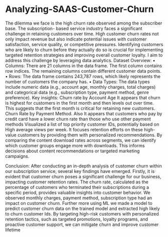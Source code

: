 # Analyzing-SAAS-Customer-Churn
The dilemma we face is the high churn rate observed among the subscriber base. The subscription-
based service industry faces a significant challenge in retaining customers over time. High
customer churn rates not only impact revenue but also indicate potential issues with customer
satisfaction, service quality, or competitive pressures. Identifying customers who are likely to
churn before they actually do so is crucial for implementing targeted retention strategies and
improving overall customer loyalty. I aim to address this challenge by leveraging data
analytics.
Dataset Overview:
•	Columns: There are 21 columns in the data frame. The first column contains row indices. The remaining columns contain different customer data points.
•	Rows: The data frame contains 243,787 rows, which likely represents the number of customers the company has.
•	Data Types: The data types include numeric data (e.g., account age, monthly charges, total charges) and categorical data (e.g., subscription type, payment method, genre preference).
Key insights:
Churn rate by Account Age
It appears that churn is highest for customers in the first month and then levels out over time. This suggests that the first month is critical for retaining new customers.
Churn Rate by Payment Method. Also It appears that customers who pay by credit card have a lower churn rate than those who use other payment methods
 Visualized a list of top priority customer IDs, potentially based on High average views per week. It focuses retention efforts on these high-value customers by providing them with personalized recommendations. By comparing the content download rates across segments, we can identify which customer groups engage more with downloads. This informs decisions about content recommendations or targeted marketing campaigns.

Conclusion:
After conducting an in-depth analysis of customer churn within our subscription service, several key findings have emerged. Firstly, it is evident that customer churn poses a significant challenge for our business, impacting customer retention rates. The churn rate, calculated as the percentage of customers who terminated their subscriptions during a specific period, provides valuable insights into customer behavior. We observed monthly charges, payment method, subscription type had an impact on customer churn. Further more using ML we made a model to predict customer churn data on the trained model and extracted high likely to churn customer Ids. By targeting high-risk customers with personalized retention tactics, such as targeted promotions, loyalty programs, and proactive customer support, we can mitigate churn and improve customer lifetime 


